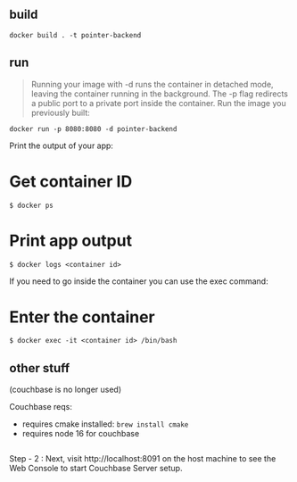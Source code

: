 ## build
```
docker build . -t pointer-backend
```

## run
> Running your image with -d runs the container in detached mode, leaving the container running in the background. The -p flag redirects a public port to a private port inside the container. Run the image you previously built:

```
docker run -p 8080:8080 -d pointer-backend
```

Print the output of your app:

# Get container ID
`$ docker ps`

# Print app output
`$ docker logs <container id>`

If you need to go inside the container you can use the exec command:

# Enter the container
`$ docker exec -it <container id> /bin/bash`


## other stuff

(couchbase is no longer used) 

Couchbase reqs:
- requires cmake installed:
`brew install cmake`
- requires node 16 for couchbase

```docker run -d --name db -p 8091-8094:8091-8094 -p 11210:11210 couchbase
```

Step - 2 : Next, visit http://localhost:8091 on the host machine to see the Web Console to start Couchbase Server setup.

